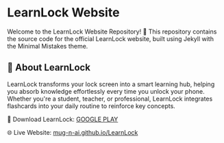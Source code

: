 # LearnLock Website

Welcome to the LearnLock Website Repository! 🚀 This repository contains the source code for the official LearnLock website, built using Jekyll with the Minimal Mistakes theme.

## 📖 About LearnLock

LearnLock transforms your lock screen into a smart learning hub, helping you absorb knowledge effortlessly every time you unlock your phone. Whether you're a student, teacher, or professional, LearnLock integrates flashcards into your daily routine to reinforce key concepts.

📲 Download LearnLock: [GOOGLE PLAY](https://play.google.com/store/apps/details?id=org.mugnai.learnlock)

🌐 Live Website: [mug-n-ai.github.io/LearnLock](https://mug-n-ai.github.io/LearnLock/)